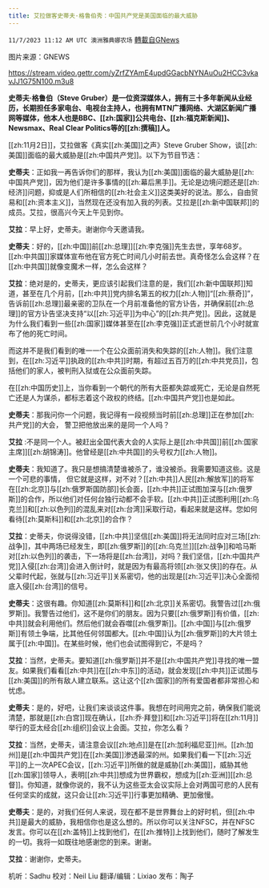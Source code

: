 ```yaml
---
title: 艾拉做客史蒂夫·格鲁伯秀：中国共产党是美国面临的最大威胁
---
```

`11/7/2023 11:12 AM UTC 澳洲雅典娜农场` [轉載自GNews](https://gnews.org/articles/1935733)

图片来源：GNEWS

https://stream.video.gettr.com/yZrfZYAmE4updGGacbNYNAuOu2HCC3vkavJJ1G75N100.m3u8

**史蒂夫·格鲁伯（Steve Gruber）是一位资深媒体人，拥有三十多年新闻从业经历，长期担任多家电台、电视台主持人，也拥有MTN广播网络、大湖区新闻广播网等媒体，他本人也是BBC、[[zh:国家]]公共电台、[[zh:福克斯新闻]]、Newsmax、Real Clear Politics等的[[zh:撰稿]]人。**

[[zh:11月2日]]，艾拉做客《真实[[zh:美国]]之声》Steve Gruber Show，谈[[zh:美国]]面临的最大威胁是[[zh:中国共产党]]。以下为节目节选：

**史蒂夫**：正如我一再告诉你们的那样，我认为[[zh:美国]]面临的最大威胁是[[zh:中国共产党]]，因为他们是许多事情的[[zh:幕后黑手]]。无论是边境问题还是[[zh:经济]]问题，抑或是人们所相信的[[zh:社会主义]]这类美好的说法。那么，自由贸易和[[zh:资本主义]]，当然现在还没有加入我的列表。艾拉是[[zh:新中国联邦]]的成员。艾拉，很高兴今天上午见到你。

**艾拉**：早上好，史蒂夫。谢谢你今天邀请我。

**史蒂夫**：好的，[[zh:中国]]前[[zh:总理]][[zh:李克强]]先生去世，享年68岁。[[zh:中共国]]家媒体宣布他在官方死亡时间几小时前去世。真奇怪怎么会这样？在[[zh:中共国]]就像变魔术一样，怎么会这样？

**艾拉**：绝对是的，史蒂夫，更应该引起我们注意的是，我们[[zh:新中国联邦]]知道，甚至在几个月前，[[zh:中共]]党内排名第五的权力[[zh:人物]]“[[zh:蔡奇]]”，告诉前[[zh:总理]]最亲密的卫队在一个月前准备他的官方讣告，并确保前[[zh:总理]]的官方讣告坚决支持“以[[zh:习近平]]为中心”的[[zh:共产党]]。因此，这就是为什么我们看到一些[[zh:国家]]媒体甚至在[[zh:李克强]]正式逝世前几个小时就宣布了他的死亡时间。

而这并不是我们看到的唯一一个在公众面前消失和失踪的[[zh:人物]]。我们注意到，在[[zh:习近平]]执政的[[zh:中共]]时期，有超过五百万的[[zh:中共党员]]，包括他们的家人，被判刑入狱或在公众面前失踪。

在[[zh:中国历史]]上，当你看到一个朝代的所有大臣都失踪或死亡，无论是自然死亡还是人为谋杀，都标志着这个政权的终结。[[zh:中国共产党]]也是如此。

**史蒂夫**：那我问你一个问题，我记得有一段视频当时前[[zh:总理]]正在参加[[zh:共产党]]的大会， 警卫把他放出来的是同一个人吗？

**艾拉** :不是同一个人。被赶出全国代表大会的人实际上是[[zh:中共国]]前[[zh:国家主席]][[zh:胡锦涛]]。他曾经是[[zh:中共国]]的头号权力[[zh:人物]]。

**史蒂夫**：我知道了。我只是想搞清楚谁被杀了，谁没被杀。我需要知道这些。这是一个可悲的事情， 但它就是这样，对不对？[[zh:中共]]人民[[zh:解放军]]的将军在[[zh:北京]]与[[zh:俄罗斯国防部]]长会面，[[zh:中共]]正试图加深与[[zh:俄罗斯]]的合作，所以他们对任何台独行动都不会手软。[[zh:中共]]正试图利用[[zh:乌克兰]]和[[zh:以色列]]的混乱来对[[zh:台湾]]采取行动，看起来就是这样。您如何看待[[zh:莫斯科]]和[[zh:北京]]的合作？

**艾拉**：史蒂夫，你说得没错，[[zh:中共]]坚信[[zh:美国]]将无法同时应对三场[[zh:战争]]，其中两场已经发生，即[[zh:俄罗斯]]的[[zh:乌克兰]][[zh:战争]]和哈马斯对[[zh:以色列]]的袭击，下一场将是[[zh:台湾]]，对吗？我们坚信，[[zh:中国共产党]]入侵[[zh:台湾]]会进入倒计时，就是因为有最高将领[[zh:张又侠]]的存在。从父辈时代起，张就与[[zh:习近平]]关系密切，他的出现是[[zh:习近平]]决心全面彻底入侵[[zh:台湾]]的信号。

**史蒂夫**：这很有趣。你知道[[zh:莫斯科]]和[[zh:北京]]关系密切。我警告过[[zh:俄罗斯]]。我警告过他们，这不是你们的朋友。因为只要[[zh:俄罗斯]]有价值，[[zh:中共]]就会利用他们。然后他们就会吞噬[[zh:俄罗斯]]。[[zh:中国]]与[[zh:俄罗斯]]有领土争端，比其他任何邻国都大。[[zh:中国]]认为[[zh:俄罗斯]]的大片领土属于[[zh:中国]]。在某些时候，他们也会试图得到它，不是吗？

**艾拉**：当然，史蒂夫。要知道[[zh:俄罗斯]]并不是[[zh:中国共产党]]寻找的唯一盟友。如果我们看看[[zh:中共]]在[[zh:中东]]的活动，就会发现[[zh:中共]]正试图与[[zh:美国]]的所有敌人建立联系。这让这个[[zh:国家]]的所有爱国者都非常担心和忧虑。

**史蒂夫**：是的，好吧，让我们来谈谈这件事。我想在时间用完之前，确保我们能说清楚，那就是[[zh:白宫]]现在确认，[[zh:乔·拜登]]和[[zh:习近平]]将在[[zh:11月]]举行的亚太经合[[zh:组织]]会议上会面。艾拉，你怎么看？

**艾拉**：当然，史蒂夫，请注意会议[[zh:地点]]是在[[zh:加利福尼亚]]州。[[zh:加州]]是[[zh:中国共产党]]在[[zh:美国]]渗透最深的州。如果我们看一下[[zh:习近平]]的上一次APEC会议，[[zh:习近平]]所做的就是威胁[[zh:美国]]，威胁其他[[zh:国家]]领导人，表明[[zh:中共]]想成为世界霸权，想成为[[zh:亚洲]][[zh:总督]]。你知道，就像你说的，我不认为这些亚太会议实际上会对两国可悲的人民有任何坚实的成就，这只会让[[zh:习近平]]行事更加精确、更加傲慢。

**史蒂夫**：是的，对我们任何人来说，现在都不是世界舞台上的好时机，但[[zh:中共]]是最大的威胁，我相信你也是这么想的。所以你可以关注NFSC，并在NFSC发言。你可以在[[zh:盖特]]上找到他们，在[[zh:推特]]上找到他们，随时了解发生的一切。我将一如既往地感谢您的到来。谢谢。  

**艾拉**：谢谢你，史蒂夫。

机听：Sadhu  校对：Neil Liu  翻译/编辑：Lixiao  发布：陶子




